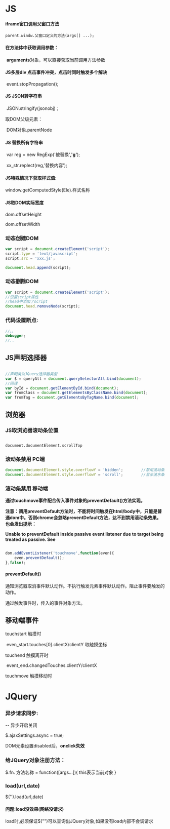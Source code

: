 # JS

#### iframe窗口调用父窗口方法

	parent.windw.父窗口定义的方法(args[] ...);

#### 在方法体中获取调用参数：

​	**arguments**对象，可以直接获取当前调用方法参数

#### JS多层div 点击事件冲突，点击时同时触发多个解决

​	event.stopPropagation(); 

#### JS JSON转字符串

​	JSON.stringify(jsonobj)；

取DOM父级元素：

​	DOM对象.parentNode

#### JS 替换所有字符串

​	var reg = new RegExp('被替换'**,'g'**);

​	xx_str.replect(reg,'替换内容');

#### JS特殊情况下获取样式值:

window.getComputedStyle(Ele).样式名称

#### JS取DOM实际宽度

dom.offsetHeight

dom.offsetWidth

### 动态创建DOM

```javascript
var script = document.createElement('script');
script.type = 'text/javascript';
script.src = 'xxx.js';

document.head.append(script);

```

### 动态删除DOM

```javascript
var script = document.createElement('script');
//设置script属性
//head中添加了script
document.head.removeNode(script);

```

### 代码设置断点:

```javascript
//。。
debugger;
//..
```

##  JS声明选择器

```javascript

//声明类似JQuery选择器类型
var $ = queryAll = document.querySelectorAll.bind(document);
//同理
var byId = document.getElementById.bind(document);
var fromClass = document.getElementsByClassName.bind(document);
var fromTag = document.getElementsByTagName.bind(document);

```



## 浏览器

### JS取浏览器滚动条位置

```

document.documentElement.scrollTop

```

### 滚动条禁用 PC端

```javascript
document.documentElement.style.overflowY = 'hidden'; 		//禁用滚动条并隐藏
document.documentElement.style.overflowY = 'scroll'; 		//显示滚东条
```

### 滚动条禁用 移动端

**通过touchmove事件配合传入事件对象的preventDefault()方法实现。**

**注意：调用preventDefault方法时，不能将时间触发在html/body中，只能是普通dom中。否则chrome会忽略preventDefault方法，达不到禁用滚动条效果。也会发出提示：**

**Unable to preventDefault inside passive event listener due to target being treated as passive. See** 

```javascript

dom.addEventListener('touchmove',function(even){
    even.preventDefault();
},false);

```

#### preventDefault()

通知浏览器取消事件默认动作。不执行触发元素事件默认动作。阻止事件要触发的动作。

通过触发事件时，传入的事件对象方法。

## 移动端事件

 touchstart  触摸时

​	even_start.touches[0].clientX/clientY		取触摸坐标

touchend	触摸离开时

​	event_end.changedTouches.clientY/clientX

touchmove	触摸移动时











# JQuery

### 异步请求同步:

-- 异步开启关闭

$.ajaxSettings.async = true;

DOM元素设置disabled后，**onclick失效**

### 给JQuery对象注册方法：

$.fn. 方法名称 = function([args...]){ this表示当前对象 }

### load(url,date)

$('').load(url,date)

#### 问题:load没效果(网络没请求)

load时,必须保证$("")可以查询出JQuery对象,如果没有load内部不会调请求

